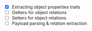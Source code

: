 * [x] Extracting object properties traits
* [ ] Getters for object relations
* [ ] Setters for object relations
* [ ] Payload parsing & relation extraction
